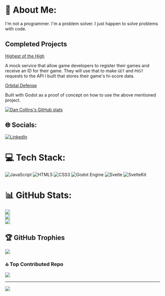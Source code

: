 # 💫 About Me:
I'm not a programmer. I'm a problem solver. I just happen to solve problems with code.

## Completed Projects
[Highest of the High](https://github.com/dan-collins-dev/highest-of-the-hi)

A mock service that allow game developers to register their games and receive an ID for their game. They will use that to make ```GET``` and ```POST``` requests to the API I built that stores their game's hi-score data.

[Orbital Defense](https://github.com/dan-collins-dev/orbital-defense)

Built with Godot as a proof of concept on how to use the above mentioned project.

[![Dan Collins's GitHub stats](https://github-readme-stats.vercel.app/api/top-langs?username=dan-collins-dev&theme=dark&show_icons=true)](https://github.com/dan-collins-dev)


## 🌐 Socials:
[![LinkedIn](https://img.shields.io/badge/LinkedIn-%230077B5.svg?logo=linkedin&logoColor=white)](https://linkedin.com/in/dancollins-88) 

# 💻 Tech Stack:
![JavaScript](https://img.shields.io/badge/javascript-%23323330.svg?style=for-the-badge&logo=javascript&logoColor=%23F7DF1E) ![HTML5](https://img.shields.io/badge/html5-%23E34F26.svg?style=for-the-badge&logo=html5&logoColor=white) ![CSS3](https://img.shields.io/badge/css3-%231572B6.svg?style=for-the-badge&logo=css3&logoColor=white) ![Godot Engine](https://img.shields.io/badge/GODOT-%23FFFFFF.svg?style=for-the-badge&logo=godot-engine) ![Svelte](https://img.shields.io/badge/svelte-%23f1413d.svg?style=for-the-badge&logo=svelte&logoColor=white) ![SvelteKit](https://img.shields.io/badge/sveltekit-%23ff3e00.svg?style=for-the-badge&logo=svelte&logoColor=white)
# 📊 GitHub Stats:
![](https://github-readme-stats.vercel.app/api?username=dan-collins-dev&theme=dark&hide_border=false&include_all_commits=true&count_private=true)<br/>
![](https://nirzak-streak-stats.vercel.app/?user=dan-collins-dev&theme=dark&hide_border=false)<br/>
![](https://github-readme-stats.vercel.app/api/top-langs/?username=dan-collins-dev&theme=dark&hide_border=false&include_all_commits=true&count_private=true&layout=compact)

## 🏆 GitHub Trophies
![](https://github-profile-trophy.vercel.app/?username=dan-collins-dev&theme=apprentice&no-frame=false&no-bg=true&margin-w=4)

### 🔝 Top Contributed Repo
![](https://github-contributor-stats.vercel.app/api?username=dan-collins-dev&limit=5&theme=dark&combine_all_yearly_contributions=true)

---
[![](https://visitcount.itsvg.in/api?id=dan-collins-dev&icon=0&color=0)](https://visitcount.itsvg.in)

<!-- Proudly created with GPRM ( https://gprm.itsvg.in ) -->

